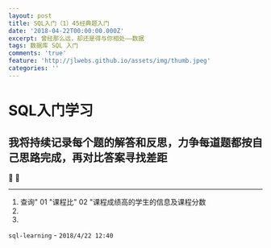 ```yaml
---
layout: post
title: SQL入门（1）45经典题入门
date: '2018-04-22T00:00:00.000Z'
excerpt: 曾经那么远，却还是得与你相处——数据
tags: 数据库 SQL 入门
comments: 'true'
feature: 'http://jlwebs.github.io/assets/img/thumb.jpeg'
categories: ''
---
```

# SQL入门学习

## 我将持续记录每个题的解答和反思，力争每道题都按自己思路完成，再对比答案寻找差距
:circus_tent: :circus_tent:

---------------------------------------------------------------------

1. 查询" 01 "课程比" 02 "课程成绩高的学生的信息及课程分数
2. 
3. 




`sql-learning` -  `2018/4/22 12:40 `
